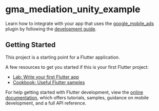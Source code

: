 # gma_mediation_unity_example

Learn how to integrate with your app that uses the [google_mobile_ads](https://pub.dev/packages/google_mobile_ads) plugin
by following the [development guide](https://developers.google.com/admob/flutter/mediation/unity).

## Getting Started

This project is a starting point for a Flutter application.

A few resources to get you started if this is your first Flutter project:

- [Lab: Write your first Flutter app](https://docs.flutter.dev/get-started/codelab)
- [Cookbook: Useful Flutter samples](https://docs.flutter.dev/cookbook)

For help getting started with Flutter development, view the
[online documentation](https://docs.flutter.dev/), which offers tutorials,
samples, guidance on mobile development, and a full API reference.
